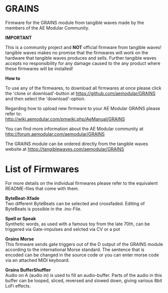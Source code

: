 # GRAINS
Firmware for the GRAINS module from tangible waves made by the members of the AE Modular Community. 

__IMPORTANT__ 

This is a community project and __NOT__ official firmware from tangible waves! tangible waves makes no promise that the firmwares will work on the hardware that tangible waves produces and sells. Further tangible waves accepts no responsibility for any damage caused to the any product where these firmwares will be installed!

__How to__

To use any of the firmwares, to download all firmwares at once please click the 'clone or download'-button at https://github.com/aemodular/GRAINS and then select the 'download'-option.  

Regarding how to upload new firmware to your AE Modular GRAINS please refer to:    
http://wiki.aemodular.com/pmwiki.php/AeManual/GRAINS

You can find more information about the AE Modular community at http://forum.aemodular.com/aemodular/GRAINS

The GRAINS module can be ordered directly from the tangible waves website at https://tangiblewaves.com/aemodular/GRAINS

List of Firmwares
==================
For more details on the individual firmwares please refer to the equivalent README-files that come with them.

__ByteBeat-Xfade__                                                               
Two different ByteBeats can be selected and crossfaded. Editing of ByteBeats is possible in the .ino-File.   

__Spell or Speak__                                                               
Synthetic words, as used with a famous toy from the late 70th, can be triggered via Gate-impulses and selcted via CV or a pot  

__Grains Morse__  
This firmware sends gate triggers out of the D output of the GRAINS module according to the international Morse standard. The sentence that is encoded can be changed in the source code or you can enter morse code via an attached MIDI keyboard.

__Grains BufferShuffler__  
Audio on A (audio in) is used to fill an audio-buffer. Parts of the audio in this buffer can be looped, sliced, reversed and slowed down, giving various 8bit LoFi effects.   
